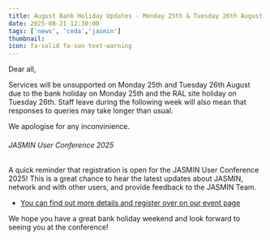 ```yaml
---
title: August Bank Holiday Updates - Monday 25th & Tuesday 26th August 2025
date: 2025-08-21 12:30:00
tags: ['news', 'ceda','jasmin']
thumbnail: 
icon: fa-solid fa-sun text-warning
---
```


Dear all,

Services will be unsupported on Monday 25th and Tuesday 26th August due to the bank holiday on Monday 25th and the RAL site holiday on Tuesday 26th. Staff leave during the following week will also mean that responses to queries may take longer than usual.

We apologise for any inconvinience.

###### JASMIN User Conference 2025

A quick reminder that registration is open for the JASMIN User Conference 2025!
This is a great chance to hear the latest updates about JASMIN, network and with other users, and provide feedback to the JASMIN Team.

- [You can find out more details and register over on our event page](/events/jasmin-conference-2025/)

We hope you have a great bank holiday weekend and look forward to seeing you at the conference!
